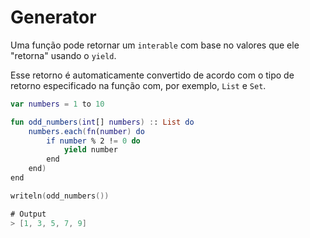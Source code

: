 # Generator

Uma função pode retornar um `interable` com base no valores que ele "retorna" usando o `yield`.&#x20;

Esse retorno é automaticamente convertido de acordo com o tipo de retorno especificado na função com, por exemplo, `List` e `Set`.

```kotlin
var numbers = 1 to 10

fun odd_numbers(int[] numbers) :: List do
    numbers.each(fn(number) do
        if number % 2 != 0 do
            yield number
        end
    end)
end

writeln(odd_numbers())

# Output
> [1, 3, 5, 7, 9]
```
